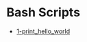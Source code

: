 # Bash Scripts

- [1-print_hello_world](https://github.com/G4NST3/Bash_Script/blob/main/bash_scripts/1-print_hello_world.sh)
